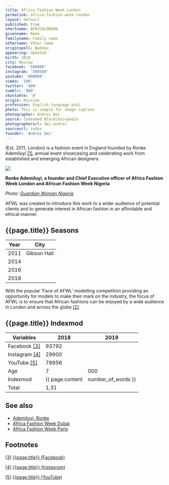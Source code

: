 ```yaml
---
title: Africa Fashion Week London
permalink: africa-fashion-week-london
layout: default
published: true
shortname: AFRICALONDON
givenname: Name
familyname: Family name
othername: Other name
originspell: Шаблон
appearing: Updated
birth: 2018
city: Moscow
facebook: '500000'
instagram: '500500'
youtube: '600000'
vimeo: '100'
twitter: '400'
tumblr: '900'
vkontakte: '0'
origin: Russian
profession: English language wiki
photo: This is sample for image caption
photographer: Andrei Dei
source: Indexmod Blockchainpedia
photographerurl: dei-andrei
sourceurl: index
founder: 'Andrei Dei'
---
```

(Est. 2011, London) is a fashion event in England founded by Ronke Ademiluyi <span id="a1">[\[1\]](#f1)</span>, annual event showcasing and celebrating work from established and emerging African designers.

![](https://guardian.ng/wp-content/uploads/2016/07/fashion-week.jpg)

**Ronke Ademiluyi, a founder and Chief Executive officer of Africa Fashion Week London and African Fashion Week Nigeria**

*Photo: [Guardian Woman Nigeria](https://guardian.ng/guardian-woman/african-fashion-week-nigeria-has-been-a-success-ronke-ademiluyi/)*

AFWL was created to introduce this work to a wider audience of potential clients and to generate interest in African fashion in an affordable and ethical manner.

## {{page.title}} Seasons

|Year|City|
|-|-|
|2011|Gibson Hall|
|2014||
|2016||
|2018||

With the popular ‘Face of AFWL’ modelling competition providing an opportunity for models to make their mark on the industry, the focus of AFWL is to ensure that African fashions can be enjoyed by a wide audience in London and across the globe <span id="a2">[\[2\]](#f2)</span>.

## {{page.title}} Indexmod

|Variables|2018|2019|
|-|-|-|
|Facebook <span id="a3">[\[3\]](#f3)</span>|93792||
|Instagram <span id="a4">[\[4\]](#f4)</span>|29900||
|YouTube <span id="a5">[\[5\]](#f5)</span>|79956||
|Age|7|000|
|Indexmod|{{ page.content | number_of_words }}||
|Total|1,31||

## See also

+ [Ademiluyi, Ronke](ademiluyi-ronke)
+ [Africa Fashion Week Dubai](africa-fashion-week-dubai)
+ [Africa Fashion Week Paris](africa-fashion-week-paris)

## Footnotes

[[3]](#a3) <span id="f3"></span> [{{page.title}} (Facebook)](https://www.facebook.com/Africafwl/)

[[4]](#a4) <span id="f4"></span> [{{page.title}} (Instagram)](https://www.instagram.com/afwlondon/)

[[5]](#a5) <span id="f5"></span> [{{page.title}} (YouTube)](https://www.youtube.com/user/Africafwl/about)
